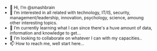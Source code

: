 - 👋 Hi, I’m @smashbrain
- 👀 I’m interested in all related with technology, IT/IS, security, management/leadership, innovation, psychology, science, amoung other interesting topics.
- 🌱 I’m currently learning what I can since there's a huve amount of data, information and knowledge to get...
- 💞️ I’m looking to collaborate on whatever I can with my capacities..
- 📫 How to reach me, well start here...

<!---
smashbrain/smashbrain is a ✨ special ✨ repository because its `README.md` (this file) appears on your GitHub profile.
You can click the Preview link to take a look at your changes.
--->
